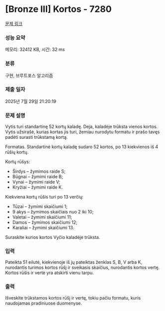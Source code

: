 # [Bronze III] Kortos - 7280 

[문제 링크](https://www.acmicpc.net/problem/7280) 

### 성능 요약

메모리: 32412 KB, 시간: 32 ms

### 분류

구현, 브루트포스 알고리즘

### 제출 일자

2025년 7월 29일 21:20:19

### 문제 설명

<p>Vytis turi standartinę 52 kortų kaladę. Deja, kaladėje trūksta vienos kortos. Vytis užsirašė, kurias kortas jis turi, žemiau nurodytu formatu ir prašo tavęs padėti surasti trūkstamą kortą.</p>

<p>Formatas. Standartinė kortų kaladę sudaro 52 kortos, po 13 kiekvienos iš 4 rūšių kortų.</p>

<p>Kortų rūšys:</p>

<ul>
	<li>Širdys – žymimos raide S;</li>
	<li>Būgnai – žymimi raide B;</li>
	<li>Vynai – žymimi raide V;</li>
	<li>Kryžiai – žymimi raide K.</li>
</ul>

<p>Kiekviena kortų rūšis turi po 13 verčių:</p>

<ul>
	<li>Tūzai – žymimi skaičiumi 1;</li>
	<li>9 akys – žymimos skaičiais nuo 2 iki 10;</li>
	<li>Valetai – žymimi skaičiumi 11;</li>
	<li>Damos – žymimos skaičiumi 12;</li>
	<li>Karaliai – žymimi skaičiumi 13.</li>
</ul>

<p>Suraskite kurios kortos Vyčio kaladėje trūksta.</p>

### 입력 

 <p>Pateikta 51 eilutė, kiekvienoje iš jų pateiktas ženklas S, B, V arba K, nurodantis turimos kortos rūšį ir sveikasis skaičius, nurodantis kortos vertę. Kortos rūšis ir vertė yra atskirti vienu tarpu.</p>

### 출력 

 <p>Išveskite trūkstamos kortos rūšį ir vertę, tokiu pačiu formatu, kuris naudojamas pradiniuose duomenyse.</p>

